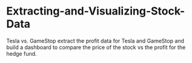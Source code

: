 # Extracting-and-Visualizing-Stock-Data
Tesla vs. GameStop
extract the profit data for Tesla and GameStop and build a dashboard to compare the price of the stock vs the profit for the hedge fund.

